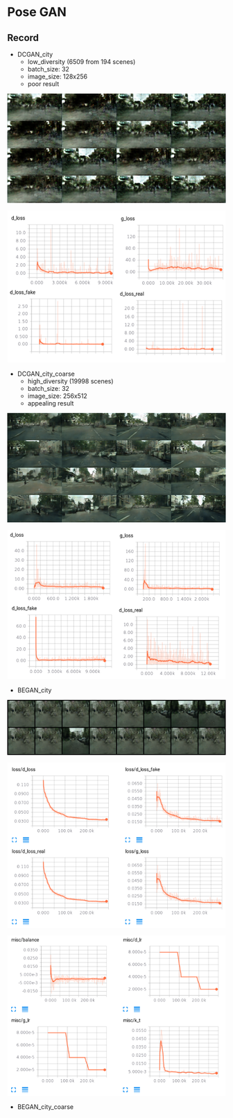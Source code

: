 # Pose GAN


## Record
- DCGAN_city
    - low_diversity (6509 from 194 scenes)
    - batch_size: 32
    - image_size: 128x256
    - poor result
    
![result](./assests/DCGAN_city/train_078601.png)

![log](./assests/DCGAN_city/tensorboard_city.png)
- DCGAN_city_coarse
    - high_diversity (19998 scenes)
    - batch_size: 32
    - image_size: 256x512
    - appealing result
    
![result](./assests/DCGAN_city_coarse/train_030401.png)

![log](./assests/DCGAN_city_coarse/tensorboard_city_coarse.png)
- BEGAN_city

![result](./assests/BEGAN_city/290500_G.png)

![result](./assests/BEGAN_city/tensorboard_city_scale.png)

![result](./assests/BEGAN_city/tensorboard_city_misc.png)
- BEGAN_city_coarse
